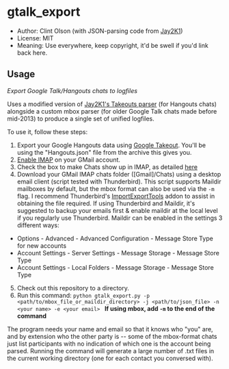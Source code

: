 gtalk_export
============

* Author: Clint Olson (with JSON-parsing code from [Jay2K1](http://blog.jay2k1.com/))
* License: MIT
* Meaning: Use everywhere, keep copyright, it'd be swell if you'd link back here.
 
## Usage
_Export Google Talk/Hangouts chats to logfiles_

Uses a modified version of [Jay2K1's Takeouts parser](http://hangoutparser.jay2k1.com/) (for Hangouts chats) alongside a custom mbox parser (for older Google Talk chats made before mid-2013) to produce a single set of unified logfiles.

To use it, follow these steps:

1. Export your Google Hangouts data using [Google Takeout](https://www.google.com/settings/takeout).  You'll be using the "Hangouts.json" file from the archive this gives you.
2. [Enable IMAP](https://support.google.com/mail/troubleshooter/1668960?hl=en#ts=1665018) on your GMail account.
3. Check the box to make Chats show up in IMAP, as detailed [here](http://readwrite.com/2011/09/16/google_liberates_gmail_chat_logs_via_imap)
4. Download your GMail IMAP chats folder ([Gmail]/Chats) using a desktop email client (script tested with Thunderbird).  This script supports Maildir mailboxes by default, but the mbox format can also be used via the `-m` flag.  I recommend Thunderbird's [ImportExportTools](https://addons.mozilla.org/en-us/thunderbird/addon/importexporttools/) addon to assist in obtaining the file required.  If using Thunderbird and Maildir, it's suggested to backup your emails first & enable maildir at the local level if you regularly use Thunderbird.  Maildir can be enabled in the settings 3 different ways:
 - Options - Advanced - Advanced Configuration - Message Store Type for new accounts
 - Account Settings - Server Settings - Message Storage - Message Store Type
 - Account Settings - Local Folders - Message Storage - Message Store Type
5. Check out this repository to a directory.
6. Run this command: `python gtalk_export.py -p <path/to/mbox_file_or_maildir_directory> -j <path/to/json_file> -n <your name> -e <your email> ` **If using mbox, add `-m` to the end of the command**
 
The program needs your name and email so that it knows who "you" are, and by extension who the other party is -- some of the mbox-format chats just list participants with no indication of which one is the account being parsed.  Running the command will generate a large number of .txt files in the current working directory (one for each contact you conversed with).
